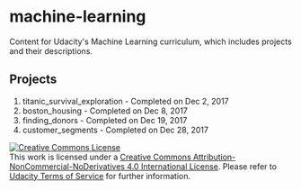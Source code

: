 # machine-learning
Content for Udacity's Machine Learning curriculum, which includes projects and their descriptions.

## Projects  

1. titanic_survival_exploration - Completed on Dec 2, 2017   
2. boston_housing - Completed on Dec 8, 2017  
3. finding_donors - Completed on Dec 19, 2017
4. customer_segments -  Completed on Dec 28, 2017

<a rel="license" href="http://creativecommons.org/licenses/by-nc-nd/4.0/"><img alt="Creative Commons License" style="border-width:0" src="https://i.creativecommons.org/l/by-nc-nd/4.0/88x31.png" /></a><br />This work is licensed under a <a rel="license" href="http://creativecommons.org/licenses/by-nc-nd/4.0/">Creative Commons Attribution-NonCommercial-NoDerivatives 4.0 International License</a>. Please refer to [Udacity Terms of Service](https://www.udacity.com/legal) for further information.
